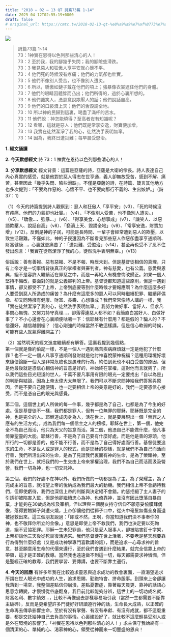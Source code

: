```yaml
---
title: "2018 – 02 – 13 QT 詩篇73篇 1~14"
date: 2025-04-12T02:55:19+0800
draft: false
# original_url: https://cmtc.tw/2018-02-13-qt-%e8%a9%a9%e7%af%8773%e7%af%87-114
---
```


![](/images/qt.jpg)
> 詩篇73篇 1\~14  
> 73：1神實在恩待以色列那些清心的人！  
> 73：2 至於我，我的腳幾乎失閃；我的腳險些滑跌。  
> 73：3 我見惡人和狂傲人享平安就心懷不平。  
> 73：4 他們死的時候沒有疼痛；他們的力氣卻也壯實。  
> 73：5 他們不像別人受苦，也不像別人遭災。  
> 73：6 所以，驕傲如鏈子戴在他們的項上；強暴像衣裳遮住他們的身體。  
> 73：7 他們的眼睛因體胖而凸出；他們所得的，過於心裏所想的。  
> 73：8 他們譏笑人，憑惡意說欺壓人的話；他們說話自高。  
> 73：9 他們的口褻瀆上天；他們的舌毀謗全地。  
> 73：10 所以神的民歸到這裏，喝盡了滿杯的苦水。  
> 73：11 他們說：神怎能曉得？至高者豈有知識呢？  
> 73：12 看哪，這就是惡人；他們既是常享安逸，財寶便加增。  
> 73：13 我實在徒然潔淨了我的心，徒然洗手表明無辜。  
> 73：14 因為，我終日遭災難；每早晨受懲治。

**1. 經文誦讀**

**2.  今天默想經文**
詩 73：1 神實在恩待以色列那些清心的人！

**3. 分享默想經文**
經文背景：這篇是亞薩的詩，亞薩是大衛的伶長。詩人表達自己內心真實的感受，就是他對於惡人得志在世亨通，義人卻無故受苦，感到不解、痛苦，甚至因此「幾乎失閃、險些滑跌」。不僅是亞薩的詩，在詩篇、箴言其他地方也多次提到：「不要為作惡的、心懷不平、也不要向那行不義的、生出嫉妒。」（詩37：1）

（1）今天的詩篇提到詩人觀察到：惡人和狂傲人「享平安」（v3）、「死的時候沒有疼痛、他們的力氣卻也壯實。」（v4）、「不像別人受苦，也不像別人遭災。」（v5）、「驕傲…、強暴…」（v6）、「得享美食、心想事成」（v7）、「譏笑人、以惡語欺壓人、說話自高」（v8）、「褻瀆上天、毀謗全地」（v9）、「常享安逸，財寶加增」（v12）。反倒是神的子民，可能是長時間、一輩子會經常遭到惡人的欺壓，以致生活艱難。不僅如此，神的子民還因為不斷看見那些惡人作惡卻盡享亨通順利、財富健康…，心裏就更痛苦了：「遭災難、受懲治」（v14），甚至再也受不了忍不住發出怨言：「我實在徒然潔淨了我的心，徒然洗手表明無辜。」（v13）

俗話說：善有善報、惡有惡報、不是不報、時辰未到。但是基督徒相信的真理，只有上帝才是一切事情背後真正的掌權者與審判者。神有慈愛，也有公義。慈愛與恩典，絕不是容許人繼續活在罪惡之中，而是一再給人有機會悔改歸正。如果一個人堅持不悔改，要面對的就是公義審判的上帝。基督徒都知道這些原則，但是一遇到事情，卻又都受不了上帝，上帝到底要等到什麼時候才要報應啊？為什麼這麼多好人要受到惡人所造成的痛苦？為什麼有這麼多的惡人可以同時繼續犯罪、繼續拜偶像、卻又同時擁有健康、財富、長壽、心想事成？我們常常像詩人講的一樣，我「實在徒然潔淨了我的心，徒然洗手表明無辜。」我努力做好事、當好人、但求凡事問心無愧、又努力持守真理…，卻落得連惡人都不如？我簡直白當好人、白做好事了？不小心還會在心裏順便咕噥一下：信耶穌有什麼用？都是假的？騙人的？不信還好，越信越倒楣？（信心剛強的時候當然不敢這樣講，但是信心軟弱的時候，可能有些人就氣得離開主了）

（2）當然明天的經文進度繼續都有解答。這裏我提到幾個點，  
第一個就是像約伯記一樣，不是一個人一遇到痛苦疾病麻煩就一定是他犯了什麼罪？也不一定一個人凡事亨通順利發財就是他討神喜悅蒙神祝福？這種用環境好壞來隨便論斷一個人是非常危險也是愚昧的行為。約伯到死也不明白受苦的原因，但是他最後就是憑信心相信神的旨意是好的，神始終在掌權，這對他而言就夠了。所以我們這些目光短淺的世人，千萬不要凡事用有限的眼光一定要找出「自以為是」的判斷與結論，因為上帝太偉大太無限了。我們可以不斷求問神給我們答案與原因，但是不要自己隨便猜，也一定要相信上帝的美意是好的，我們一定要憑信心接受，而不是憑自己的眼光與感覺。

第二個，這個世上的人所做的每一件事，幾乎都是為了自己，也都是為了今生的好處。但是基督徒不一樣，我們都是罪人，但有一位無罪的耶穌，耶穌既是完全的神，也是完全的人。耶穌道成肉身為人，活在世上，就是要展現出一個「無罪之人應有的生活方式」，成為我們每一個信主之人的榜樣。耶穌在世上，第一個，他完全不為自己而活，他只為天父的旨意而活。第二個，他憑自己不能做什麼，他凡事倚靠聖靈的大能。耶穌行善，不是為了自己要有什麼好處，而是他是善的源頭，他所行的一切都是善的，他不能不行善，而不是為了自己得好處而行善。基督徒要追求的生命，不是世人或是罪人的模式，而是耶穌的榜樣，就是我們不為自己而活而行善，我們所活出來的生命，是為了見證我們裏面有神的生命，是為了榮耀神。至於我們在世上，就把我們的一生交由上帝來掌權治理，我們不為自己而活而汲汲營營，我們一切為神，也一切交託神。

第三個，我們的好處不在神以外，我們所做的一切都是為了主，為了榮耀主，為了完成主的旨意，就指望上帝的悅納成為我們最大的動機。我們相信上帝不會虧待我們，但即使虧待，我們也深信上帝的判斷與決定絕不會錯。約瑟拒絕了主人妻子的引誘卻被陷害入監，但是他卻繼續忠心為神、也倚靠神，並沒有因此墮落自暴自棄，才能夠在30歲成為埃及宰相。但以理與三個朋友持守信仰不願意妥協膜拜偶像，落得要餵獅子與遭火燒，上帝卻讓他們從獅子口中，從火中毫髮無傷全身而退被拯救出來。這三個朋友說過：「即或不然，王啊，你當知道我們決不事奉你的神，也不敬拜你所立的金像。」意思是即使上帝不救我們，我們也決定要以死殉道，絕不妥協犯罪。耶穌一生未犯罪過，他只是愛人服事人，卻被陷害釘十字架，上帝卻讓他三天後從死裏復活過來。我們基督徒在世上活著，不要老是整天想要靠行為得到什麼好處（又是成功神學專門喜歡講的話），而是追求一心尋求神的旨意，甚至願意用生命的代價來遵行，至於我們會遇到什麼結果，就完全信靠上帝的帶領，這才是正確的教導。當然我也遠遠做不到這一切，每天都需要求神憐憫，但是聖經正確的教導，我們要學習、要傳講，也要不斷靠主遵行。

**4. 今天的回應**
有許多年我在比較追求靈恩與追求成功的教會裏面，一直渴望追求所謂在世人眼光中成功的人生，追求恩賜、勤跑特會、拼命服事。到頭來上帝卻讓我落到一場空，我整個差點信仰崩潰，差點憂鬱症，靠著每天晨更、靠神的話語心思意念轉變，才慢慢從谷底翻身。我目前比較能夠分辨，這世上的一切功成名就、財富名利、數字績效…，比較不再像過去那樣容易吸引我（當然一生都需要不斷靠主破碎），反而是更希望許多門徒好好研讀遵行神的話，生命長大成熟，以正確的生命再去傳承影響生命，至於有沒有掌聲、有沒有奉獻、有沒有成就，都不這麼重要，都是交託給神自己去負責的事情。心裏建設好了，就比較不這麼輕易受別人或是外在環境的影響了。「神實在恩待以色列那些清心的人！」求主保守我始終有一個清潔的心、單純的心、渴慕神的心，領受從神而來一切豐盛的恩典！
